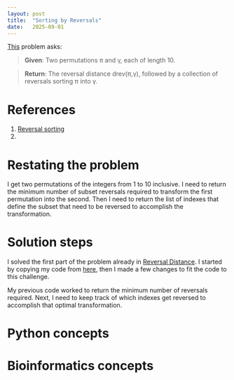 ```yaml
---
layout: post
title:  "Sorting by Reversals"
date:   2025-09-01
---
```


[This](https://rosalind.info/problems/sort/) problem asks:

> **Given**: Two permutations π and γ, each of length 10.

> **Return**: The reversal distance drev(π,γ), followed by a collection of reversals sorting π into γ.

<!--break-->

# References
1. [Reversal sorting](https://rosalind.info/glossary/reversal-sorting/)
2. 

# Restating the problem
I get two permutations of the integers from 1 to 10 inclusive. I need to return the minimum number of subset reversals required to transform the first permutation into the second. Then I need to return the list of indexes that define the subset that need to be reversed to accomplish the transformation.

# Solution steps
I solved the first part of the problem already in [Reversal Distance](https://rosalind.info/problems/rear/).
I started by copying my code from [here](https://github.com/rmbryan71/rosalind/blob/main/solution-code/rear.py), then I made a few changes to fit the code to this challenge.

My previous code worked to return the minimum number of reversals required. Next, I need to keep track of which indexes get reversed to accomplish that optimal transformation.


# Python concepts

# Bioinformatics concepts